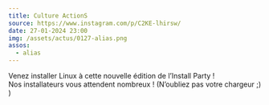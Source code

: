 ```yaml
---
title: Culture ActionS
source: https://www.instagram.com/p/C2KE-lhirsw/
date: 27-01-2024 23:00
img: /assets/actus/0127-alias.png
assos:
  - alias
---
```


Venez installer Linux à cette nouvelle édition de l’Install Party !  
Nos installateurs vous attendent nombreux ! (N’oubliez pas votre chargeur ;) )